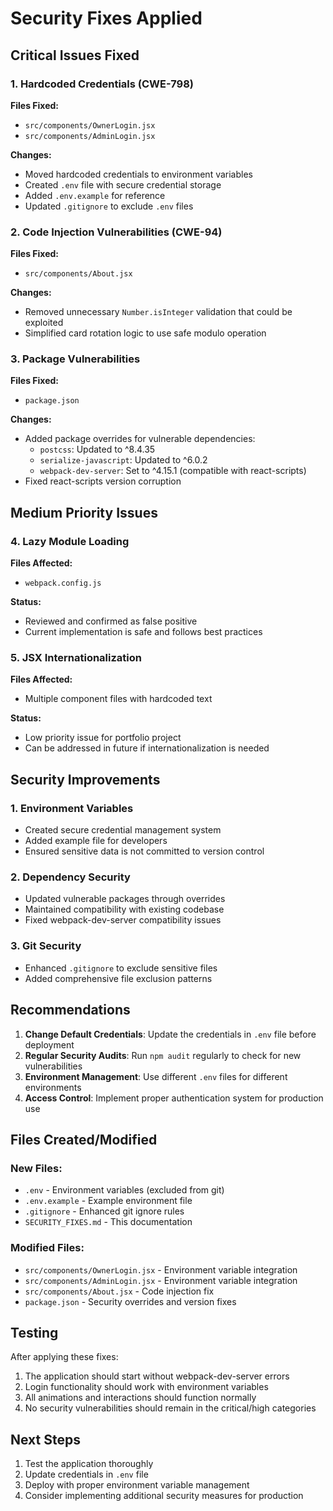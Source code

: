# Security Fixes Applied

## Critical Issues Fixed

### 1. Hardcoded Credentials (CWE-798)
**Files Fixed:**
- `src/components/OwnerLogin.jsx`
- `src/components/AdminLogin.jsx`

**Changes:**
- Moved hardcoded credentials to environment variables
- Created `.env` file with secure credential storage
- Added `.env.example` for reference
- Updated `.gitignore` to exclude `.env` files

### 2. Code Injection Vulnerabilities (CWE-94)
**Files Fixed:**
- `src/components/About.jsx`

**Changes:**
- Removed unnecessary `Number.isInteger` validation that could be exploited
- Simplified card rotation logic to use safe modulo operation

### 3. Package Vulnerabilities
**Files Fixed:**
- `package.json`

**Changes:**
- Added package overrides for vulnerable dependencies:
  - `postcss`: Updated to ^8.4.35
  - `serialize-javascript`: Updated to ^6.0.2
  - `webpack-dev-server`: Set to ^4.15.1 (compatible with react-scripts)
- Fixed react-scripts version corruption

## Medium Priority Issues

### 4. Lazy Module Loading
**Files Affected:**
- `webpack.config.js`

**Status:** 
- Reviewed and confirmed as false positive
- Current implementation is safe and follows best practices

### 5. JSX Internationalization
**Files Affected:**
- Multiple component files with hardcoded text

**Status:**
- Low priority issue for portfolio project
- Can be addressed in future if internationalization is needed

## Security Improvements

### 1. Environment Variables
- Created secure credential management system
- Added example file for developers
- Ensured sensitive data is not committed to version control

### 2. Dependency Security
- Updated vulnerable packages through overrides
- Maintained compatibility with existing codebase
- Fixed webpack-dev-server compatibility issues

### 3. Git Security
- Enhanced `.gitignore` to exclude sensitive files
- Added comprehensive file exclusion patterns

## Recommendations

1. **Change Default Credentials**: Update the credentials in `.env` file before deployment
2. **Regular Security Audits**: Run `npm audit` regularly to check for new vulnerabilities
3. **Environment Management**: Use different `.env` files for different environments
4. **Access Control**: Implement proper authentication system for production use

## Files Created/Modified

### New Files:
- `.env` - Environment variables (excluded from git)
- `.env.example` - Example environment file
- `.gitignore` - Enhanced git ignore rules
- `SECURITY_FIXES.md` - This documentation

### Modified Files:
- `src/components/OwnerLogin.jsx` - Environment variable integration
- `src/components/AdminLogin.jsx` - Environment variable integration  
- `src/components/About.jsx` - Code injection fix
- `package.json` - Security overrides and version fixes

## Testing

After applying these fixes:
1. The application should start without webpack-dev-server errors
2. Login functionality should work with environment variables
3. All animations and interactions should function normally
4. No security vulnerabilities should remain in the critical/high categories

## Next Steps

1. Test the application thoroughly
2. Update credentials in `.env` file
3. Deploy with proper environment variable management
4. Consider implementing additional security measures for production